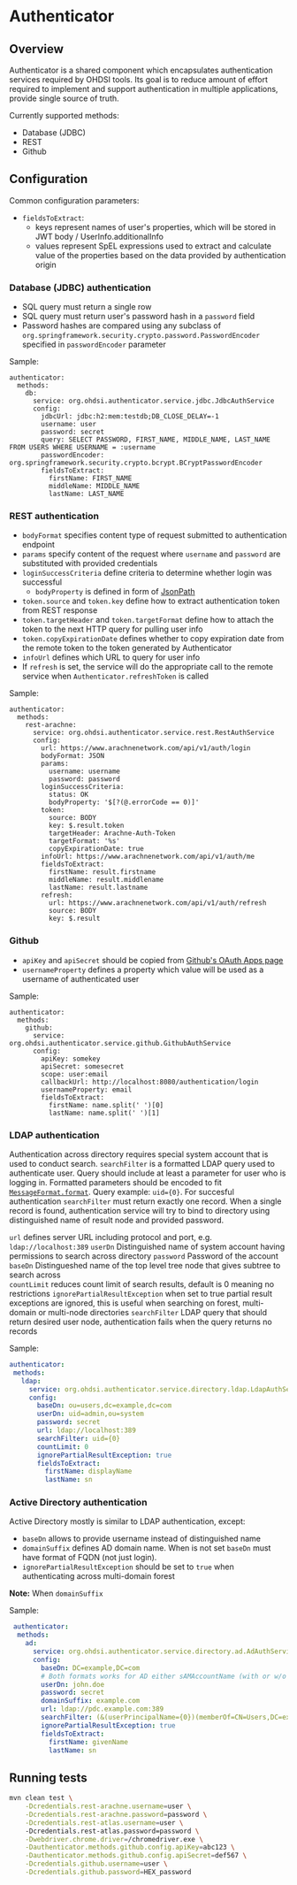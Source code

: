 # Authenticator

## Overview

Authenticator is a shared component which encapsulates authentication services required by OHDSI tools. Its goal is to reduce amount of effort required to implement and support authentication in multiple applications, provide single source of truth. 

Currently supported methods:
- Database (JDBC)
- REST
- Github

## Configuration

Common configuration parameters:

- `fieldsToExtract`:
  - keys represent names of user's properties, which will be stored in JWT body / UserInfo.additionalInfo
  - values represent SpEL expressions used to extract and calculate value of the properties based on the data provided by authentication origin 

### Database (JDBC) authentication

- SQL query must return a single row
- SQL query must return user's password hash in a `password` field
- Password hashes are compared using any subclass of `org.springframework.security.crypto.password.PasswordEncoder` specified in `passwordEncoder` parameter

Sample:
```
authenticator:
  methods:
    db:
      service: org.ohdsi.authenticator.service.jdbc.JdbcAuthService
      config:
        jdbcUrl: jdbc:h2:mem:testdb;DB_CLOSE_DELAY=-1
        username: user
        password: secret
        query: SELECT PASSWORD, FIRST_NAME, MIDDLE_NAME, LAST_NAME FROM USERS WHERE USERNAME = :username
        passwordEncoder: org.springframework.security.crypto.bcrypt.BCryptPasswordEncoder
        fieldsToExtract:
          firstName: FIRST_NAME
          middleName: MIDDLE_NAME
          lastName: LAST_NAME
```

### REST authentication

- `bodyFormat` specifies content type of request submitted to authentication endpoint
- `params` specify content of the request where `username` and `password` are substituted with provided credentials
- `loginSuccessCriteria` define criteria to determine whether login was successful
  - `bodyProperty` is defined in form of [JsonPath](https://github.com/json-path/JsonPath)
- `token.source` and `token.key` define how to extract authentication token from REST response
- `token.targetHeader` and `token.targetFormat` define how to attach the token to the next HTTP query for pulling user info
- `token.copyExpirationDate` defines whether to copy expiration date from the remote token to the token generated by Authenticator
- `infoUrl` defines which URL to query for user info
- If `refresh` is set, the service will do the appropriate call to the remote service when `Authenticator.refreshToken` is called

Sample:
```
authenticator:
  methods:
    rest-arachne:
      service: org.ohdsi.authenticator.service.rest.RestAuthService
      config:
        url: https://www.arachnenetwork.com/api/v1/auth/login
        bodyFormat: JSON
        params:
          username: username
          password: password
        loginSuccessCriteria:
          status: OK
          bodyProperty: '$[?(@.errorCode == 0)]'
        token:
          source: BODY
          key: $.result.token
          targetHeader: Arachne-Auth-Token
          targetFormat: '%s'
          copyExpirationDate: true
        infoUrl: https://www.arachnenetwork.com/api/v1/auth/me
        fieldsToExtract:
          firstName: result.firstname
          middleName: result.middlename
          lastName: result.lastname
        refresh:
          url: https://www.arachnenetwork.com/api/v1/auth/refresh
          source: BODY
          key: $.result
```

### Github

- `apiKey` and `apiSecret` should be copied from [Github's OAuth Apps page](https://github.com/settings/developers)
- `usernameProperty` defines a property which value will be used as a username of authenticated user

Sample:
```
authenticator:
  methods:
    github:
      service: org.ohdsi.authenticator.service.github.GithubAuthService
      config:
        apiKey: somekey
        apiSecret: somesecret
        scope: user:email
        callbackUrl: http://localhost:8080/authentication/login
        usernameProperty: email
        fieldsToExtract:
          firstName: name.split(' ')[0]
          lastName: name.split(' ')[1]
```
### LDAP authentication

Authentication across directory requires special system account that is used to conduct search.
`searchFilter` is a formatted LDAP query used to authenticate user. Query should include at least a parameter for
    user who is logging in. Formatted parameters should be encoded to fit [`MessageFormat.format`](https://docs.oracle.com/javase/8/docs/api/java/text/MessageFormat.html]). 
    Query example: `uid={0}`. For succesful authentication `searchFilter` must return exactly one record.
    When a single record is found, authentication service will try to bind to directory using distinguished name of result node and
    provided password. 

`url` defines server URL including protocol and port, e.g. `ldap://localhost:389`
`userDn` Distinguished name of system account having permissions to search across directory
`password` Password of the account
`baseDn` Distingueshed name of the top level tree node that gives subtree to search across  
`countLimit` reduces count limit of search results, default is 0 meaning no restrictions
`ignorePartialResultException` when set to true partial result exceptions are ignored, this is useful when
    searching on forest, multi-domain or multi-node directories
 `searchFilter` LDAP query that should return desired user node, authentication fails when the query returns no records
 
 Sample:
 
 ```yaml
 authenticator:
  methods:
    ldap:
      service: org.ohdsi.authenticator.service.directory.ldap.LdapAuthService
      config:
        baseDn: ou=users,dc=example,dc=com
        userDn: uid=admin,ou=system
        password: secret
        url: ldap://localhost:389
        searchFilter: uid={0}
        countLimit: 0
        ignorePartialResultException: true
        fieldsToExtract:
          firstName: displayName
          lastName: sn
``` 

### Active Directory authentication

Active Directory mostly is similar to LDAP authentication, except:
- `baseDn` allows to provide username instead of distinguished name 
- `domainSuffix` defines AD domain name. When is not set `baseDn` must have format of FQDN (not just login).
- `ignorePartialResultException` should be set to `true` when authenticating across multi-domain forest

**Note:** When `domainSuffix`

Sample:

```yaml
 authenticator:
  methods:
    ad:
      service: org.ohdsi.authenticator.service.directory.ad.AdAuthService
      config:
        baseDn: DC=example,DC=com
        # Both formats works for AD either sAMAccountName (with or w/o domainSuffix) and distingueshedName
        userDn: john.doe
        password: secret
        domainSuffix: example.com
        url: ldap://pdc.example.com:389
        searchFilter: (&(userPrincipalName={0})(memberOf=CN=Users,DC=example,DC=com)
        ignorePartialResultException: true
        fieldsToExtract:
          firstName: givenName
          lastName: sn
```

## Running tests

```bash
mvn clean test \
    -Dcredentials.rest-arachne.username=user \
    -Dcredentials.rest-arachne.password=password \
    -Dcredentials.rest-atlas.username=user \ 
    -Dcredentials.rest-atlas.password=password \
    -Dwebdriver.chrome.driver=/chromedriver.exe \
    -Dauthenticator.methods.github.config.apiKey=abc123 \
    -Dauthenticator.methods.github.config.apiSecret=def567 \
    -Dcredentials.github.username=user \
    -Dcredentials.github.password=HEX_password
```
